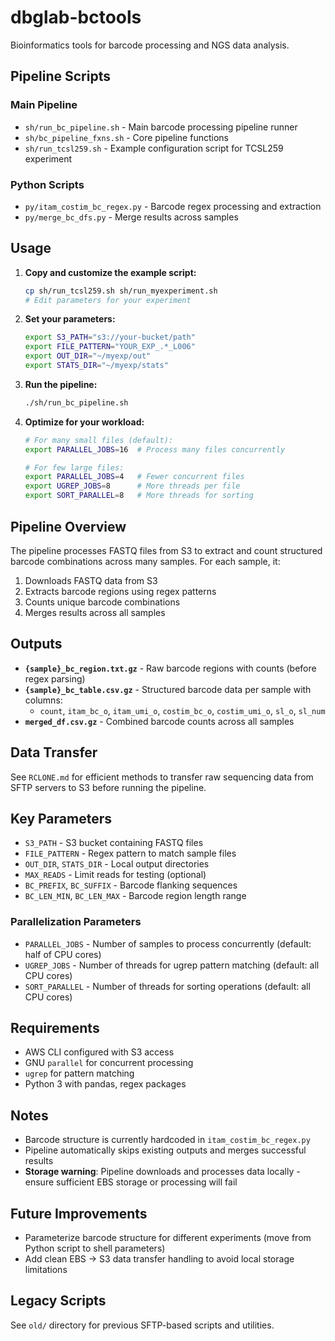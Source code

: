 # dbglab-bctools

Bioinformatics tools for barcode processing and NGS data analysis.

## Pipeline Scripts

### Main Pipeline
- `sh/run_bc_pipeline.sh` - Main barcode processing pipeline runner
- `sh/bc_pipeline_fxns.sh` - Core pipeline functions
- `sh/run_tcsl259.sh` - Example configuration script for TCSL259 experiment

### Python Scripts
- `py/itam_costim_bc_regex.py` - Barcode regex processing and extraction
- `py/merge_bc_dfs.py` - Merge results across samples

## Usage

1. **Copy and customize the example script:**
   ```bash
   cp sh/run_tcsl259.sh sh/run_myexperiment.sh
   # Edit parameters for your experiment
   ```

2. **Set your parameters:**
   ```bash
   export S3_PATH="s3://your-bucket/path"
   export FILE_PATTERN="YOUR_EXP_.*_L006"
   export OUT_DIR="~/myexp/out"
   export STATS_DIR="~/myexp/stats"
   ```

3. **Run the pipeline:**
   ```bash
   ./sh/run_bc_pipeline.sh
   ```

4. **Optimize for your workload:**
   ```bash
   # For many small files (default):
   export PARALLEL_JOBS=16  # Process many files concurrently
   
   # For few large files:
   export PARALLEL_JOBS=4   # Fewer concurrent files  
   export UGREP_JOBS=8      # More threads per file
   export SORT_PARALLEL=8   # More threads for sorting
   ```

## Pipeline Overview

The pipeline processes FASTQ files from S3 to extract and count structured barcode combinations across many samples. For each sample, it:

1. Downloads FASTQ data from S3
2. Extracts barcode regions using regex patterns
3. Counts unique barcode combinations
4. Merges results across all samples

## Outputs

- **`{sample}_bc_region.txt.gz`** - Raw barcode regions with counts (before regex parsing)
- **`{sample}_bc_table.csv.gz`** - Structured barcode data per sample with columns:
  - `count`, `itam_bc_o`, `itam_umi_o`, `costim_bc_o`, `costim_umi_o`, `sl_o`, `sl_num`
- **`merged_df.csv.gz`** - Combined barcode counts across all samples

## Data Transfer

See `RCLONE.md` for efficient methods to transfer raw sequencing data from SFTP servers to S3 before running the pipeline.

## Key Parameters

- `S3_PATH` - S3 bucket containing FASTQ files
- `FILE_PATTERN` - Regex pattern to match sample files
- `OUT_DIR`, `STATS_DIR` - Local output directories
- `MAX_READS` - Limit reads for testing (optional)
- `BC_PREFIX`, `BC_SUFFIX` - Barcode flanking sequences
- `BC_LEN_MIN`, `BC_LEN_MAX` - Barcode region length range

### Parallelization Parameters

- `PARALLEL_JOBS` - Number of samples to process concurrently (default: half of CPU cores)
- `UGREP_JOBS` - Number of threads for ugrep pattern matching (default: all CPU cores)
- `SORT_PARALLEL` - Number of threads for sorting operations (default: all CPU cores)

## Requirements

- AWS CLI configured with S3 access
- GNU `parallel` for concurrent processing
- `ugrep` for pattern matching
- Python 3 with pandas, regex packages

## Notes

- Barcode structure is currently hardcoded in `itam_costim_bc_regex.py` 
- Pipeline automatically skips existing outputs and merges successful results
- **Storage warning**: Pipeline downloads and processes data locally - ensure sufficient EBS storage or processing will fail

## Future Improvements

- Parameterize barcode structure for different experiments (move from Python script to shell parameters)
- Add clean EBS → S3 data transfer handling to avoid local storage limitations

## Legacy Scripts

See `old/` directory for previous SFTP-based scripts and utilities. 
